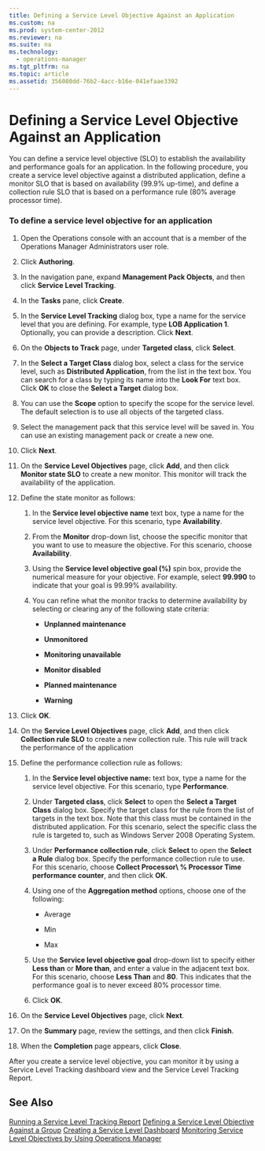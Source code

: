 ```yaml
---
title: Defining a Service Level Objective Against an Application
ms.custom: na
ms.prod: system-center-2012
ms.reviewer: na
ms.suite: na
ms.technology: 
  - operations-manager
ms.tgt_pltfrm: na
ms.topic: article
ms.assetid: 356080dd-76b2-4acc-b16e-041efaae3392
---
```

# Defining a Service Level Objective Against an Application
You can define a service level objective \(SLO\) to establish the availability and performance goals for an application. In the following procedure, you create a service level objective against a distributed application, define a monitor SLO that is based on availability \(99.9% up\-time\), and define a collection rule SLO that is based on a performance rule \(80% average processor time\).

### To define a service level objective for an application

1.  Open the Operations console with an account that is a member of the Operations Manager Administrators user role.

2.  Click **Authoring**.

3.  In the navigation pane, expand **Management Pack Objects**, and then click **Service Level Tracking**.

4.  In the **Tasks** pane, click **Create**.

5.  In the **Service Level Tracking** dialog box, type a name for the service level that you are defining. For example, type **LOB Application 1**. Optionally, you can provide a description. Click **Next**.

6.  On the **Objects to Track** page, under **Targeted class**, click **Select**.

7.  In the **Select a Target Class** dialog box, select a class for the service level, such as **Distributed Application**, from the list in the text box. You can search for a class by typing its name into the **Look For** text box. Click **OK** to close the **Select a Target** dialog box.

8.  You can use the **Scope** option to specify the scope for the service level. The default selection is to use all objects of the targeted class.

9. Select the management pack that this service level will be saved in. You can use an existing management pack or create a new one.

10. Click **Next**.

11. On the **Service Level Objectives** page, click **Add**, and then click **Monitor state SLO** to create a new monitor. This monitor will track the availability of the application.

12. Define the state monitor as follows:

    1.  In the **Service level objective name** text box, type a name for the service level objective. For this scenario, type **Availability**.

    2.  From the **Monitor** drop\-down list, choose the specific monitor that you want to use to measure the objective. For this scenario, choose **Availability**.

    3.  Using the **Service level objective goal \(%\)** spin box, provide the numerical measure for your objective. For example, select **99.990** to indicate that your goal is 99.99% availability.

    4.  You can refine what the monitor tracks to determine availability by selecting or clearing any of the following state criteria:

        -   **Unplanned maintenance**

        -   **Unmonitored**

        -   **Monitoring unavailable**

        -   **Monitor disabled**

        -   **Planned maintenance**

        -   **Warning**

13. Click **OK**.

14. On the **Service Level Objectives** page, click **Add**, and then click **Collection rule SLO** to create a new collection rule. This rule will track the performance of the application

15. Define the performance collection rule as follows:

    1.  In the **Service level objective name:** text box, type a name for the service level objective. For this scenario, type **Performance**.

    2.  Under **Targeted class**, click **Select** to open the **Select a Target Class** dialog box. Specify the target class for the rule from the list of targets in the text box. Note that this class must be contained in the distributed application. For this scenario, select the specific class the rule is targeted to, such as Windows Server 2008 Operating System.

    3.  Under **Performance collection rule**, click **Select** to open the **Select a Rule** dialog box. Specify the performance collection rule to use. For this scenario, choose **Collect Processor\\ % Processor Time performance counter**, and then click **OK**.

    4.  Using one of the **Aggregation method** options, choose one of the following:

        -   Average

        -   Min

        -   Max

    5.  Use the **Service level objective goal** drop\-down list to specify either **Less than** or **More than**, and enter a value in the adjacent text box. For this scenario, choose **Less Than** and **80**. This indicates that the performance goal is to never exceed 80% processor time.

    6.  Click **OK**.

16. On the **Service Level Objectives** page, click **Next**.

17. On the **Summary** page, review the settings, and then click **Finish**.

18. When the **Completion** page appears, click **Close**.

After you create a service level objective, you can monitor it by using a Service Level Tracking dashboard view and the Service Level Tracking Report.

## See Also
[Running a Service Level Tracking Report](Running-a-Service-Level-Tracking-Report.md)
[Defining a Service Level Objective Against a Group](Defining-a-Service-Level-Objective-Against-a-Group.md)
[Creating a Service Level Dashboard](Creating-a-Service-Level-Dashboard.md)
[Monitoring Service Level Objectives by Using Operations Manager](Monitoring-Service-Level-Objectives-by-Using-Operations-Manager.md)



